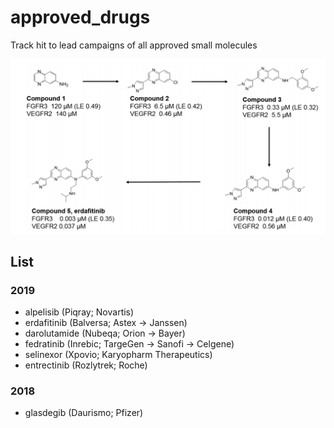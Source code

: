 # approved_drugs
Track hit to lead campaigns of all approved small molecules

![Alt text](image.png?raw=true )


## List

### 2019

 - alpelisib (Piqray; Novartis)
 - erdafitinib (Balversa; Astex -> Janssen)
 - darolutamide (Nubeqa; Orion -> Bayer) 
 - fedratinib (Inrebic; TargeGen -> Sanofi -> Celgene)
 - selinexor (Xpovio; Karyopharm Therapeutics)
 - entrectinib (Rozlytrek; Roche)

### 2018

 - glasdegib (Daurismo; Pfizer)
 

